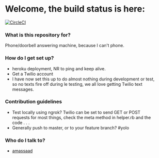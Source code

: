 # Welcome, the build status is here:

[![CircleCI](https://circleci.com/gh/amassaad/phone-gateway.svg?style=svg)](https://circleci.com/gh/amassaad/phone-gateway)

### What is this repository for? ###

Phone/doorbell answering machine, because I can't phone.

### How do I get set up? ###

* heroku deployment, NR to ping and keep alive.
* Get a Twilio account
* I have now set this up to do almost nothing during development or test, so no texts fire off during le testing, we all love getting Twilio text messages.

### Contribution guidelines ###

* Test locally using ngrok? Twilio can be set to send GET or POST requests for most things, check the meta method in helper.rb and the code . . .
* Generally push to master, or to your feature branch? #yolo

### Who do I talk to? ###

* [amassaad](https://github.com/amassaad)

